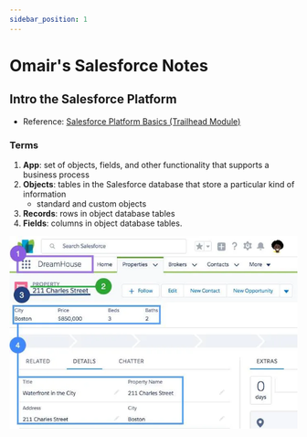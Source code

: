 ```yaml
---
sidebar_position: 1
---
```

# Omair's Salesforce Notes
## Intro the Salesforce Platform
* Reference: [Salesforce Platform Basics (Trailhead Module)](https://trailhead.salesforce.com/content/learn/modules/starting_force_com)
### Terms
1. **App**: set of objects, fields, and other functionality that supports a business process
2. **Objects**: tables in the Salesforce database that store a particular kind of information
   * standard and custom objects
3. **Records**: rows in object database tables
4. **Fields**: columns in object database tables. 

![Salesforce Platform](../static/img/salesforce_platform.webp)